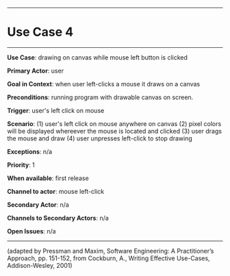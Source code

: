 
<hr>

# Use Case 4

<hr>

**Use Case**: drawing on canvas while mouse left button is clicked

**Primary Actor**: user

**Goal in Context**: when user left-clicks a mouse it draws on a canvas

**Preconditions**: running program with drawable canvas on screen.

**Trigger**: user's left click on mouse
  
**Scenario**: (1) user's left click on mouse anywhere on canvas (2) pixel colors will be displayed whereever the mouse is located and clicked (3) user drags the mouse and draw (4) user unpresses left-click to stop drawing 
 
**Exceptions**: n/a

**Priority**: 1

**When available**: first release

**Channel to actor**: mouse left-click

**Secondary Actor**: n/a

**Channels to Secondary Actors**: n/a

**Open Issues**: n/a

<hr>



(adapted by Pressman and Maxim, Software Engineering: A Practitioner’s Approach, pp. 151-152, from Cockburn,
A., Writing Effective Use-Cases, Addison-Wesley, 2001)

